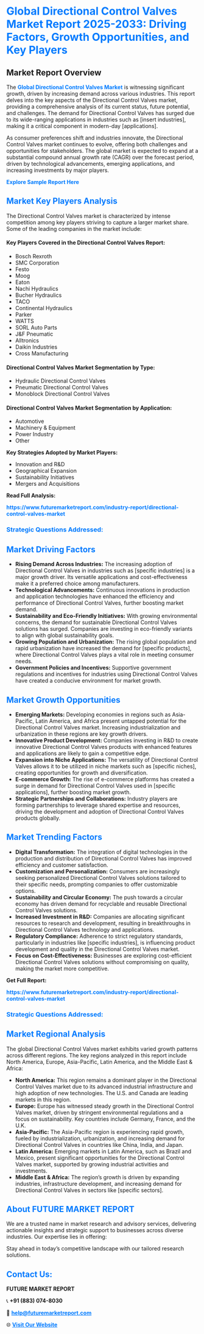 <h1 style="color: #007BFF;">Global Directional Control Valves Market Report 2025-2033: Driving Factors, Growth Opportunities, and Key Players</h1>

<section id="overview">
<h2>Market Report Overview</h2>
<p>The <a href="https://www.futuremarketreport.com/industry-report/directional-control-valves-market" style="color: #007BFF; text-decoration: none;"><strong>Global Directional Control Valves Market</strong></a> is witnessing significant growth, driven by increasing demand across various industries. This report delves into the key aspects of the Directional Control Valves market, providing a comprehensive analysis of its current status, future potential, and challenges. The demand for Directional Control Valves has surged due to its wide-ranging applications in industries such as [insert industries], making it a critical component in modern-day [applications].</p>
<p>As consumer preferences shift and industries innovate, the Directional Control Valves market continues to evolve, offering both challenges and opportunities for stakeholders. The global market is expected to expand at a substantial compound annual growth rate (CAGR) over the forecast period, driven by technological advancements, emerging applications, and increasing investments by major players.</p>
</section>

<section id="overview">
<p><a href="https://www.futuremarketreport.com/request-sample/reportId=90222" style="color: #007BFF; text-decoration: none;"><strong>Explore Sample Report Here</strong></a></p>
</section>

<section id="key-players">
<h2 style="color: #007BFF;">Market Key Players Analysis</h2>
<p>The Directional Control Valves market is characterized by intense competition among key players striving to capture a larger market share. Some of the leading companies in the market include:</p>
<h4>Key Players Covered in the Directional Control Valves Report:</h4>
<ul><li>Bosch Rexroth</li><li>SMC Corporation</li><li>Festo</li><li>Moog</li><li>Eaton</li><li>Nachi Hydraulics</li><li>Bucher Hydraulics</li><li>TACO</li><li>Continental Hydraulics</li><li>Parker</li><li>WATTS</li><li>SORL Auto Parts</li><li>J&amp;F Pneumatic</li><li>Alltronics</li><li>Daikin Industries</li><li>Cross Manufacturing</li></ul>
<h4>Directional Control Valves Market Segmentation by Type:</h4>
<ul><li>Hydraulic Directional Control Valves</li><li>Pneumatic Directional Control Valves</li><li>Monoblock Directional Control Valves</li></ul>

<h4>Directional Control Valves Market Segmentation by Application:</h4>
<ul><li>Automotive</li><li>Machinery &amp; Equipment</li><li>Power Industry</li><li>Other</li></ul>
<p><strong>Key Strategies Adopted by Market Players:</strong></p>
<ul>
<li>Innovation and R&D</li>
<li>Geographical Expansion</li>
<li>Sustainability Initiatives</li>
<li>Mergers and Acquisitions</li>
</ul>
</section>

<section>
<p><strong>Read Full Analysis: </strong></p><a href="https://www.futuremarketreport.com/industry-report/directional-control-valves-market" style="color: #007BFF; text-decoration: none;"><strong>https://www.futuremarketreport.com/industry-report/directional-control-valves-market</strong></a>
<h3 style="color: #007BFF;">Strategic Questions Addressed:</h3>
</section>

<section id="driving-factors">
<h2 style="color: #007BFF;">Market Driving Factors</h2>
<ul>
<li><strong>Rising Demand Across Industries:</strong> The increasing adoption of Directional Control Valves in industries such as [specific industries] is a major growth driver. Its versatile applications and cost-effectiveness make it a preferred choice among manufacturers.</li>
<li><strong>Technological Advancements:</strong> Continuous innovations in production and application technologies have enhanced the efficiency and performance of Directional Control Valves, further boosting market demand.</li>
<li><strong>Sustainability and Eco-Friendly Initiatives:</strong> With growing environmental concerns, the demand for sustainable Directional Control Valves solutions has surged. Companies are investing in eco-friendly variants to align with global sustainability goals.</li>
<li><strong>Growing Population and Urbanization:</strong> The rising global population and rapid urbanization have increased the demand for [specific products], where Directional Control Valves plays a vital role in meeting consumer needs.</li>
<li><strong>Government Policies and Incentives:</strong> Supportive government regulations and incentives for industries using Directional Control Valves have created a conducive environment for market growth.</li>
</ul>
</section>

<section id="growth-opportunities">
<h2 style="color: #007BFF;">Market Growth Opportunities</h2>
<ul>
<li><strong>Emerging Markets:</strong> Developing economies in regions such as Asia-Pacific, Latin America, and Africa present untapped potential for the Directional Control Valves market. Increasing industrialization and urbanization in these regions are key growth drivers.</li>
<li><strong>Innovative Product Development:</strong> Companies investing in R&D to create innovative Directional Control Valves products with enhanced features and applications are likely to gain a competitive edge.</li>
<li><strong>Expansion into Niche Applications:</strong> The versatility of Directional Control Valves allows it to be utilized in niche markets such as [specific niches], creating opportunities for growth and diversification.</li>
<li><strong>E-commerce Growth:</strong> The rise of e-commerce platforms has created a surge in demand for Directional Control Valves used in [specific applications], further boosting market growth.</li>
<li><strong>Strategic Partnerships and Collaborations:</strong> Industry players are forming partnerships to leverage shared expertise and resources, driving the development and adoption of Directional Control Valves products globally.</li>
</ul>
</section>

<section id="trending-factors">
<h2 style="color: #007BFF;">Market Trending Factors</h2>
<ul>
<li><strong>Digital Transformation:</strong> The integration of digital technologies in the production and distribution of Directional Control Valves has improved efficiency and customer satisfaction.</li>
<li><strong>Customization and Personalization:</strong> Consumers are increasingly seeking personalized Directional Control Valves solutions tailored to their specific needs, prompting companies to offer customizable options.</li>
<li><strong>Sustainability and Circular Economy:</strong> The push towards a circular economy has driven demand for recyclable and reusable Directional Control Valves solutions.</li>
<li><strong>Increased Investment in R&D:</strong> Companies are allocating significant resources to research and development, resulting in breakthroughs in Directional Control Valves technology and applications.</li>
<li><strong>Regulatory Compliance:</strong> Adherence to strict regulatory standards, particularly in industries like [specific industries], is influencing product development and quality in the Directional Control Valves market.</li>
<li><strong>Focus on Cost-Effectiveness:</strong> Businesses are exploring cost-efficient Directional Control Valves solutions without compromising on quality, making the market more competitive.</li>
</ul>
</section>

<section>
<p><strong>Get Full Report: </strong></p><a href="https://www.futuremarketreport.com/industry-report/directional-control-valves-market" style="color: #007BFF; text-decoration: none;"><strong>https://www.futuremarketreport.com/industry-report/directional-control-valves-market</strong></a>
<h3 style="color: #007BFF;">Strategic Questions Addressed:</h3>
</section>


<section id="regional-analysis">
<h2 style="color: #007BFF;">Market Regional Analysis</h2>
<p>The global Directional Control Valves market exhibits varied growth patterns across different regions. The key regions analyzed in this report include North America, Europe, Asia-Pacific, Latin America, and the Middle East & Africa:</p>
<ul>
<li><strong>North America:</strong> This region remains a dominant player in the Directional Control Valves market due to its advanced industrial infrastructure and high adoption of new technologies. The U.S. and Canada are leading markets in this region.</li>
<li><strong>Europe:</strong> Europe has witnessed steady growth in the Directional Control Valves market, driven by stringent environmental regulations and a focus on sustainability. Key countries include Germany, France, and the U.K.</li>
<li><strong>Asia-Pacific:</strong> The Asia-Pacific region is experiencing rapid growth, fueled by industrialization, urbanization, and increasing demand for Directional Control Valves in countries like China, India, and Japan.</li>
<li><strong>Latin America:</strong> Emerging markets in Latin America, such as Brazil and Mexico, present significant opportunities for the Directional Control Valves market, supported by growing industrial activities and investments.</li>
<li><strong>Middle East & Africa:</strong> The region’s growth is driven by expanding industries, infrastructure development, and increasing demand for Directional Control Valves in sectors like [specific sectors].</li>
</ul>
</section>

<footer>
<h2 style="color: #007BFF;">About FUTURE MARKET REPORT</h2>
<p>We are a trusted name in market research and advisory services, delivering actionable insights and strategic support to businesses across diverse industries. Our expertise lies in offering:</p>

<p>Stay ahead in today’s competitive landscape with our tailored research solutions.</p>

<h2 style="color: #007BFF;">Contact Us:</h2>
<p><strong>FUTURE MARKET REPORT</strong></p>
<p>📞 <strong>+91 (883) 074-8030</strong></p>
<p>📧 <strong><a href="mailto:help@futuremarketreport.com" style="color: #007BFF;">help@futuremarketreport.com</a></strong></p>
<p>🌐 <strong><a href="https://www.futuremarketreport.com/" style="color: #007BFF;">Visit Our Website</a></strong></p>
</footer>